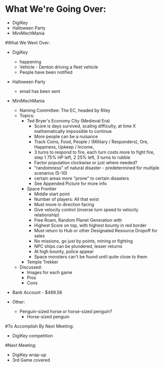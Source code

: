# What We're Going Over:
- DigiKey
- Halloween Party  
- MiniMechMania

#What We Went Over:  

- DigiKey
    - happening
    - Vehicle - Denton driving a fleet vehicle
    - People have been notified

- Halloween Party
    - email has been sent

- MiniMechMania
    - Naming Committee: The EC, headed by Riley
    - Topics:
        - Ted Bryer's Economy City (Medieval Era)
            - Score is days survived, scaling difficulty, at time X mathematically impossible to continue
            - More people can be a nuisance
            - Track Coins, Food, People / (Military / Responders), Ore, Happiness, Upkeep / Income, 
            - 3 turns to respond to fire, each turn costs more to fight fire, step 1 75% HP left, 2 25% left, 3 turns to rubble
            - Factor population clockwise or just where needed?
            - "randomness" of natural disaster - predetermined for multiple scenarios (5-10)
            - certain areas more "prone" to certain disasters
            - See Appended Picture for more info
        - Space Frontier
            - Middle start point
            - Number of players: All that exist
            - Must move in direction facing
            - Give velocity control (inverse turn speed to velocity relationship)
            - Free Roam, Random Planet Generation with 
            - Highest Score on top, with highest bounty in red border
            - Must return to Hub or other Designated Resource Dropoff for sales
            - No missions, go just by points, mining or fighting
            - NPC ships can be plundered, lesser returns
            - At high bounty, police appear
            - Space monsters can't be found until quite close to them
        - Temple Trekker 
    - Discussed:
        - Images for each game
        - Pros
        - Cons 



- Bank Account - $489.58

- Other:
    - Penguin-sized horse or horse-sized penguin?
        - Horse-sized penguin

#To Accomplish By Next Meeting:  
- DigiKey competition

#Next Meeting:
- DigiKey wrap-up
- 3rd Game covered